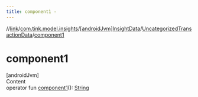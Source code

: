 ```yaml
---
title: component1 -
---
```

//[link](../../../index.md)/[com.tink.model.insights](../../index.md)/[[androidJvm]InsightData](../index.md)/[UncategorizedTransactionData](index.md)/[component1](component1.md)



# component1  
[androidJvm]  
Content  
operator fun [component1](component1.md)(): [String](https://kotlinlang.org/api/latest/jvm/stdlib/kotlin/-string/index.html)  




